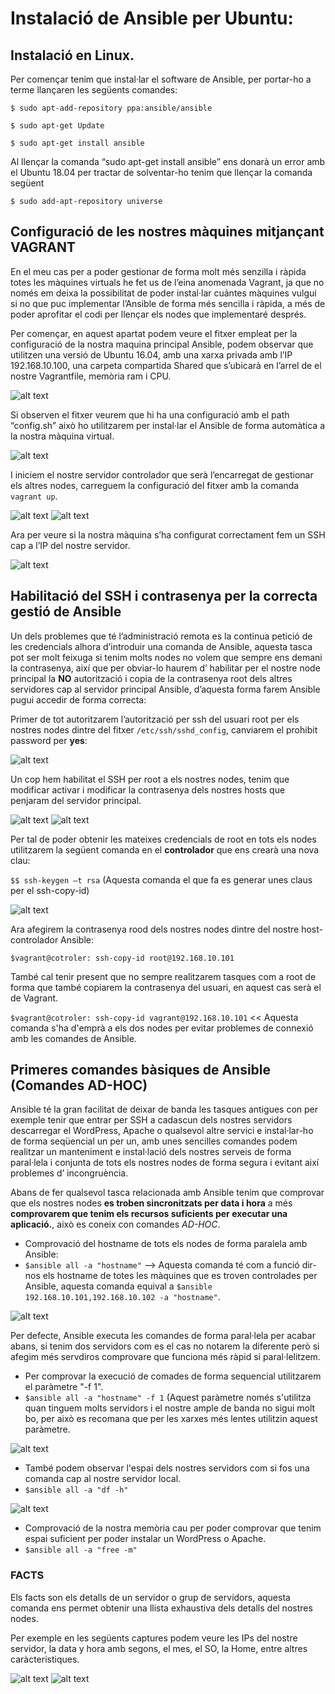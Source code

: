 # Instalació de Ansible per Ubuntu:

## Instalació en Linux.
Per començar tenim que instal·lar el software de Ansible, per portar-ho a terme llançaren les següents comandes:

`$ sudo apt-add-repository ppa:ansible/ansible`

`$ sudo apt-get Update`

`$ sudo apt-get install ansible`

Al llençar la comanda “sudo apt-get install ansible” ens donarà un error amb el Ubuntu 18.04 per tractar de solventar-ho tenim que llençar la comanda següent

`$ sudo add-apt-repository universe`

<a name="controllernode"></a>
## Configuració de les nostres màquines mitjançant VAGRANT

En el meu cas per a poder gestionar de forma molt més senzilla i ràpida totes les màquines virtuals he fet us de l’eina anomenada Vagrant, ja que no només em deixa la possibilitat de poder instal·lar cuántes màquines vulgui si no que puc implementar l’Ansible de forma més sencilla i ràpida, a més de poder aprofitar el codi per llençar els nodes que implementaré després.

Per començar, en aquest apartat podem veure el fitxer empleat per la configuració de la nostra maquina principal Ansible, podem observar que utilitzen una versió de Ubuntu 16.04, amb una xarxa privada amb l’IP 192.168.10.100, una carpeta compartida Shared que s’ubicarà en l’arrel de el nostre Vagrantfile, memòria ram i CPU. 

![alt text](#img/4.png "4")

Si observen el fitxer veurem que hi ha una configuració amb el path “config.sh” això ho utilitzarem per instal·lar el Ansible de forma automàtica a la nostra màquina virtual.

![alt text](img/5.png "5")

I iniciem el nostre servidor controlador que serà l’encarregat de gestionar els altres nodes, carreguem la configuració del fitxer amb la comanda `vagrant up`.

![alt text](img/1.png "1")
![alt text](img/2.png "2")

Ara per veure si la nostra màquina s’ha configurat correctament fem un SSH cap a l’IP del nostre servidor.

![alt text](img/3.png "3")

<a name="ssh-passwd"></a>
## Habilitació del SSH i contrasenya per la correcta gestió de Ansible

Un dels problemes que té l’administració remota es la continua petició de les credencials alhora d’introduir una comanda de Ansible, aquesta tasca pot ser molt feixuga si tenim molts nodes no volem que sempre ens demani la contrasenya, així que per obviar-lo haurem d’ habilitar per el nostre node principal la **NO** autorització i copia de la contrasenya root dels altres servidores cap al servidor principal Ansible, d’aquesta forma farem Ansible pugui accedir de forma correcta:

Primer de tot autoritzarem l’autorització per ssh del usuari root per els nostres nodes dintre del fitxer `/etc/ssh/sshd_config`, canviarem el prohibit password per **yes**:

![alt text](img/7.png "7")

Un cop hem habilitat el SSH per root a els nostres nodes, tenim que modificar activar i modificar la contrasenya dels nostres hosts que penjaram del servidor principal.

![alt text](img/13.png "13")
![alt text](img/14.png "14")

Per tal de poder obtenir les mateixes credencials de root en tots els nodes utilitzarem la següent comanda en el **controlador** que ens crearà una nova clau:

`$$ ssh-keygen –t rsa` (Aquesta comanda el que fa es generar unes claus per el ssh-copy-id)

![alt text](img/10.png "10")

Ara afegirem la contrasenya rood dels nostres nodes dintre del nostre host-controlador Ansible:

`$vagrant@cotroler: ssh-copy-id root@192.168.10.101`

També cal tenir present que no sempre realitzarem tasques com a root de forma que també copiarem la contrasenya del usuari, en aquest cas serà el de Vagrant.

`$vagrant@cotroler: ssh-copy-id vagrant@192.168.10.101` << Aquesta comanda s'ha d'emprà a els dos nodes per evitar problemes de connexió  amb les comandes de Ansible.

<a name="comandasbasicas"></a>
## Primeres comandes bàsiques de Ansible (Comandes AD-HOC)

Ansible té la gran facilitat de deixar de banda les tasques antigues con per exemple tenir que entrar per SSH a cadascun dels nostres servidors descarregar el WordPress, Apache o qualsevol altre servici e instal·lar-ho de forma seqüencial un per un, amb unes sencilles comandes podem realitzar un manteniment e instal·lació dels nostres serveis de forma paral·lela i conjunta de tots els nostres nodes de forma segura i evitant així problemes d’ incongruència.

Abans de fer qualsevol tasca relacionada amb Ansible tenim que comprovar que els nostres nodes **es troben sincronitzats per data i hora** a més **comprovarem que tenim els recursos suficients per executar una aplicació.**, això es coneix con comandes *AD-HOC*.

* Comprovació del hostname de tots els nodes de forma paralela amb Ansible:
 * `$ansible all -a "hostname"` --> Aquesta comanda té com a funció dir-nos els hostname de totes les màquines que es troven controlades per Ansible, aquesta comanda equival a `$ansible 192.168.10.101,192.168.10.102 -a "hostname"`.
  
![alt text](img/15.png "15")

Per defecte, Ansible executa les comandes de forma paral·lela per acabar abans, si tenim dos servidors com es el cas no notarem la diferente però si afegim més servdiros comprovare que funciona més ràpid si paral·lelitzem.

* Per comprovar la execució de comades de forma sequencial utilitzarem el paràmetre "-f 1".
 * `$ansible all -a "hostname" -f 1` (Aquest paràmetre només s'utilitza quan tinguem molts servidors i el nostre ample de banda no sigui molt bo, per això es recomana que per les xarxes més lentes utilitzin aquest paràmetre.

![alt text](img/16.png "16")

* També podem observar l'espai dels nostres servidors com si fos una comanda cap al nostre servidor local.
 * `$ansible all -a "df -h"`

![alt text](img/17.png "17")

* Comprovació de la nostra memòria cau per poder comprovar que tenim espai suficient per poder instalar un WordPress o Apache.
 * `$ansible all -a "free -m"`
 
### FACTS

Els facts son els detalls de un servidor o grup de servidors, aquesta comanda ens permet obtenir una llista exhaustiva dels detalls del nostres nodes.

Per exemple en les següents captures podem veure les IPs del nostre servidor, la data y hora amb segons, el mes, el SO, la Home, entre altres caràcteristiques.

![alt text](img/20.png "20")
![alt text](img/21.png "21")


  









